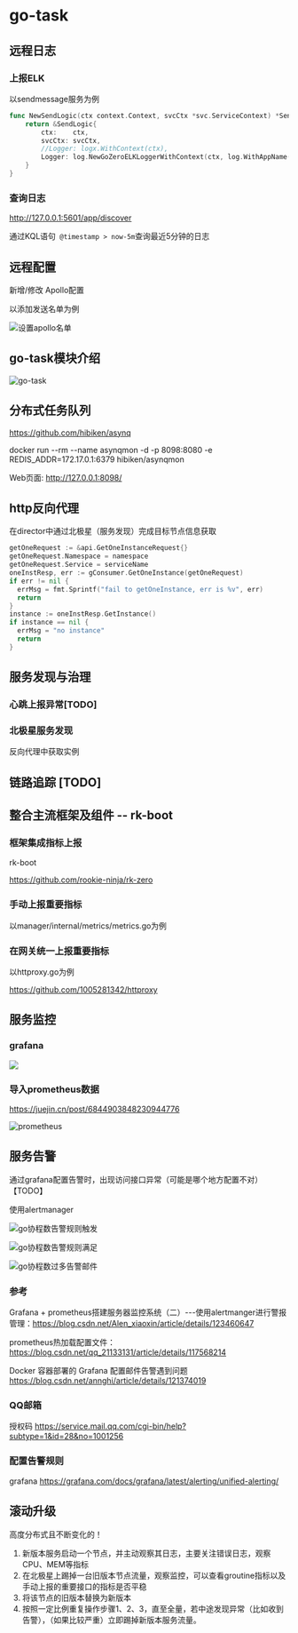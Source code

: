 # go-task

## 远程日志

### 上报ELK

以sendmessage服务为例
```go
func NewSendLogic(ctx context.Context, svcCtx *svc.ServiceContext) *SendLogic {
	return &SendLogic{
		ctx:    ctx,
		svcCtx: svcCtx,
		//Logger: logx.WithContext(ctx),
		Logger: log.NewGoZeroELKLoggerWithContext(ctx, log.WithAppName("sendmessage"), log.WithFuncName("Send")),
	}
}
```

### 查询日志
http://127.0.0.1:5601/app/discover

通过KQL语句` @timestamp > now-5m`查询最近5分钟的日志


## 远程配置

新增/修改 Apollo配置

以添加发送名单为例

![设置apollo名单](README.assets/apollo.png)


## go-task模块介绍

![go-task](README.assets/go-task.png)


## 分布式任务队列

https://github.com/hibiken/asynq



docker run --rm --name asynqmon -d -p 8098:8080 -e REDIS_ADDR=172.17.0.1:6379 hibiken/asynqmon

Web页面: http://127.0.0.1:8098/



## http反向代理
在director中通过北极星（服务发现）完成目标节点信息获取

```go
getOneRequest := &api.GetOneInstanceRequest{}
getOneRequest.Namespace = namespace
getOneRequest.Service = serviceName
oneInstResp, err := gConsumer.GetOneInstance(getOneRequest)
if err != nil {
  errMsg = fmt.Sprintf("fail to getOneInstance, err is %v", err)
  return
}
instance := oneInstResp.GetInstance()
if instance == nil {
  errMsg = "no instance"
  return
}
```




## 服务发现与治理

### 心跳上报异常[TODO]



### 北极星服务发现

反向代理中获取实例



## 链路追踪 [TODO]



## 整合主流框架及组件 -- rk-boot

### 框架集成指标上报
rk-boot

https://github.com/rookie-ninja/rk-zero



### 手动上报重要指标
以manager/internal/metrics/metrics.go为例



### 在网关统一上报重要指标
以httproxy.go为例

https://github.com/1005281342/httproxy



## 服务监控

### grafana

![](README.assets/grafana.png)



### 导入prometheus数据

https://juejin.cn/post/6844903848230944776

![prometheus](README.assets/prometheus数据源导入.png)



## 服务告警
通过grafana配置告警时，出现访问接口异常（可能是哪个地方配置不对）【TODO】



使用alertmanager

![go协程数告警规则触发](README.assets/alertmanager-pending.png)

![go协程数告警规则满足](README.assets/alertmanager-firing.png)

![go协程数过多告警邮件](README.assets/go协程数过多告警.png)

### 参考

Grafana + prometheus搭建服务器监控系统（二）---使用alertmanger进行警报管理：https://blog.csdn.net/Alen_xiaoxin/article/details/123460647

prometheus热加载配置文件：https://blog.csdn.net/qq_21133131/article/details/117568214

Docker 容器部署的 Grafana 配置邮件告警遇到问题 https://blog.csdn.net/annghi/article/details/121374019



### QQ邮箱

授权码 https://service.mail.qq.com/cgi-bin/help?subtype=1&id=28&no=1001256



### 配置告警规则

grafana https://grafana.com/docs/grafana/latest/alerting/unified-alerting/




## 滚动升级

高度分布式且不断变化的！

1. 新版本服务启动一个节点，并主动观察其日志，主要关注错误日志，观察CPU、MEM等指标
2. 在北极星上踢掉一台旧版本节点流量，观察监控，可以查看groutine指标以及手动上报的重要接口的指标是否平稳
3. 将该节点的旧版本替换为新版本
4. 按照一定比例重复操作步骤1、2、3，直至全量，若中途发现异常（比如收到告警），（如果比较严重）立即踢掉新版本服务流量。
